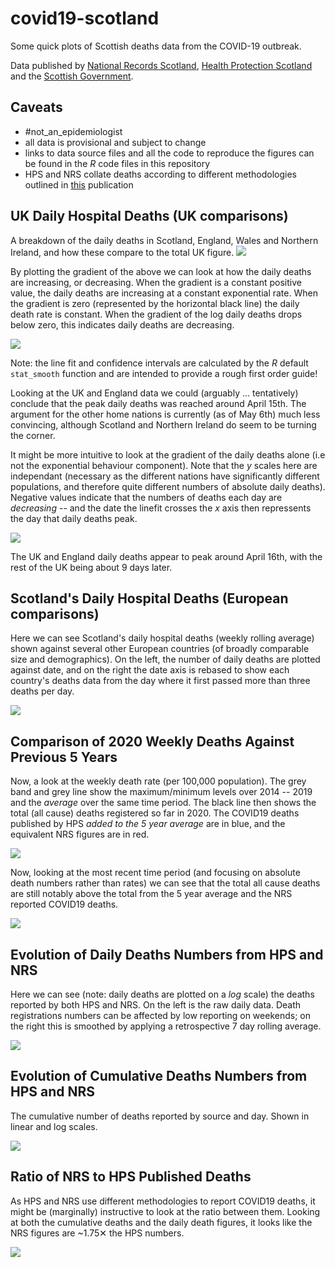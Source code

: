 # covid19-scotland
Some quick plots of Scottish deaths data from the COVID-19 outbreak. 

Data published by [National Records Scotland](https://www.nrscotland.gov.uk/), [Health Protection Scotland](https://www.hps.scot.nhs.uk) and the [Scottish Government](https://statistics.gov.scot).

## Caveats

* #not_an_epidemiologist
* all data is provisional and subject to change
* links to data source files and all the code to reproduce the figures can be found in the *R* code files in this repository
* HPS and NRS collate deaths according to different methodologies outlined in [this](https://www.nrscotland.gov.uk/covid19stats) publication

## UK Daily Hospital Deaths (UK comparisons)

A breakdown of the daily deaths in Scotland, England, Wales and Northern Ireland, and how these compare to the total UK figure. 
![](pics/uk_comp.png)

By plotting the gradient of the above we can look at how the daily deaths are increasing, or decreasing. When the gradient is a constant positive value, the daily deaths are increasing at a constant exponential rate. When the gradient is zero (represented by the horizontal black line) the daily death rate is constant. When the gradient of the log daily deaths drops below zero, this indicates daily deaths are decreasing.

![](pics/uk_grad_comp.png)

Note: the line fit and confidence intervals are calculated by the *R* default `stat_smooth` function and are intended to provide a rough first order guide!

Looking at the UK and England data we could (arguably ... tentatively) conclude that the peak daily deaths was reached around April 15th. The argument for the other home nations is currently (as of May 6th) much less convincing, although Scotland and Northern Ireland do seem to be turning the corner.

It might be more intuitive to look at the gradient of the daily deaths alone (i.e not the exponential behaviour component). Note that the *y* scales here are independant (necessary as the different nations have significantly different populations, and therefore quite different numbers of absolute daily deaths). Negative values indicate that the numbers of deaths each day are *decreasing* -- and the date the linefit crosses the *x* axis then repressents the day that daily deaths peak.

![](pics/uk_grad_comp.png)

The UK and England daily deaths appear to peak around April 16th, with the rest of the UK being about 9 days later.

## Scotland's Daily Hospital Deaths (European comparisons)

Here we can see Scotland's daily hospital deaths (weekly rolling average) shown against several other European countries (of broadly comparable size and demographics). On the left, the number of daily deaths are plotted against date, and on the right the date axis is rebased to show each country's deaths data from the day where it first passed more than three deaths per day.

![](pics/scot_comp.png)

## Comparison of 2020 Weekly Deaths Against Previous 5 Years

Now, a look at the weekly death rate (per 100,000 population). The grey band and grey line show the maximum/minimum levels over 2014 -- 2019 and the *average* over the same time period. The black line then shows the total (all cause) deaths registered so far in 2020. The COVID19 deaths published by HPS *added to the 5 year average* are in blue, and the equivalent NRS figures are in red.

![](pics/deaths_comp_rate_year.png)

Now, looking at the most recent time period (and focusing on absolute death numbers rather than rates) we can see that the total all cause deaths are still notably above the total from the 5 year average and the NRS reported COVID19 deaths. 

![](pics/deaths_comp_recent.png)

## Evolution of Daily Deaths Numbers from HPS and NRS

Here we can see (note: daily deaths are plotted on a *log* scale) the deaths reported by both HPS and NRS. On the left is the raw daily data. Death registrations numbers can be affected by low reporting on weekends; on the right this is smoothed by applying a retrospective 7 day rolling average.

![](pics/deaths_daily_sources_combined.png)

## Evolution of Cumulative Deaths Numbers from HPS and NRS

The cumulative number of deaths reported by source and day. Shown in linear and log scales.

![](pics/cum_combined.png)

## Ratio of NRS to HPS Published Deaths

As HPS and NRS use different methodologies to report COVID19 deaths, it might be (marginally) instructive to look at the ratio between them. Looking at both the cumulative deaths and the daily death figures, it looks like the NRS figures are ~1.75✕ the HPS numbers.

![](pics/ratio_combined.png)


